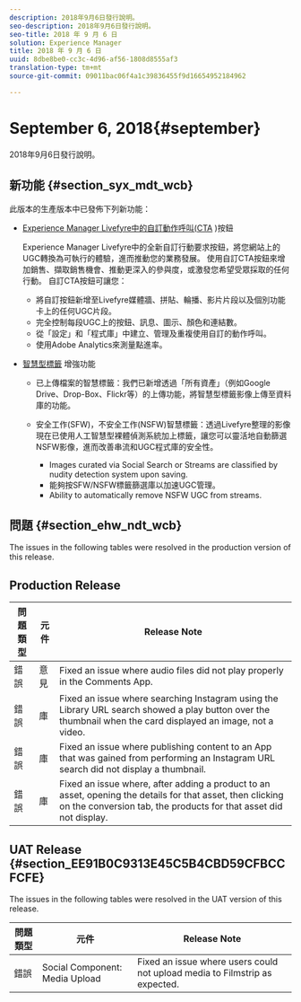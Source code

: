 ```yaml
---
description: 2018年9月6日發行說明。
seo-description: 2018年9月6日發行說明。
seo-title: 2018 年 9 月 6 日
solution: Experience Manager
title: 2018 年 9 月 6 日
uuid: 8dbe8be0-cc3c-4d96-af56-1808d8555af3
translation-type: tm+mt
source-git-commit: 09011bac06f4a1c39836455f9d16654952184962

---
```



# September 6, 2018{#september}

2018年9月6日發行說明。

## 新功能 {#section_syx_mdt_wcb}

此版本的生產版本中已發佈下列新功能：

* [Experience Manager Livefyre中的自訂動作呼叫(CTA](/help/using/c-features-livefyre/c-call-to-action-button.md#topic_EBE23A0F827645E0A0C619DCF3872EE5) )按鈕

   Experience Manager Livefyre中的全新自訂行動要求按鈕，將您網站上的UGC轉換為可執行的體驗，進而推動您的業務發展。 使用自訂CTA按鈕來增加銷售、擷取銷售機會、推動更深入的參與度，或激發您希望受眾採取的任何行動。 自訂CTA按鈕可讓您：

   * 將自訂按鈕新增至Livefyre媒體牆、拼貼、輪播、影片片段以及個別功能卡上的任何UGC片段。
   * 完全控制每段UGC上的按鈕、訊息、圖示、顏色和連結數。
   * 從「設定」和「程式庫」中建立、管理及重複使用自訂的動作呼叫。
   * 使用Adobe Analytics來測量點進率。

* [智慧型標籤](/help/using/c-features-livefyre/c-smart-tags/c-smart-tags.md#c_smart_tags) 增強功能

   * 已上傳檔案的智慧標籤：我們已新增透過「所有資產」（例如Google Drive、Drop-Box、Flickr等）的上傳功能，將智慧型標籤影像上傳至資料庫的功能。
   * 安全工作(SFW)，不安全工作(NSFW)智慧標籤：透過Livefyre整理的影像現在已使用人工智慧型裸體偵測系統加上標籤，讓您可以靈活地自動篩選NSFW影像，進而改善串流和UGC程式庫的安全性。

      * Images curated via Social Search or Streams are classified by nudity detection system upon saving.
      * 能夠按SFW/NSFW標籤篩選庫以加速UGC管理。
      * Ability to automatically remove NSFW UGC from streams.

## 問題 {#section_ehw_ndt_wcb}

The issues in the following tables were resolved in the production version of this release.

## Production Release

| **問題類型** | **元件** | **Release Note** |
|---|---|---|
| 錯誤 | 意見 | Fixed an issue where audio files did not play properly in the Comments App. |
| 錯誤 | 庫 | Fixed an issue where searching Instagram using the Library URL search showed a play button over the thumbnail when the card displayed an image, not a video. |
| 錯誤 | 庫 | Fixed an issue where publishing content to an App that was gained from performing an Instagram URL search did not display a thumbnail. |
| 錯誤 | 庫 | Fixed an issue where, after adding a product to an asset, opening the details for that asset, then clicking on the conversion tab, the products for that asset did not display. |

## UAT Release {#section_EE91B0C9313E45C5B4CBD59CFBCCFCFE}

The issues in the following tables were resolved in the UAT version of this release.

| **問題類型** | **元件** | **Release Note** |
|---|---|---|
| 錯誤 | Social Component: Media Upload | Fixed an issue where users could not upload media to Filmstrip as expected. |

